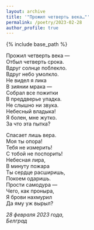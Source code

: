 ```yaml
---
layout: archive
title: '"Прожил четверть века…"'
permalink: /poetry/2023-02-28
author_profile: true
---
```


{% include base_path %}

Прожил четверть века — <br>
Отбыл четверть срока. <br>
Вдруг солнце поблекло. <br>
Вдруг небо умолкло. <br>
Не видел я лика <br>
В зиянии мрака — <br>
Собрал все пожитки <br>
В преддверье упадка. <br>
Не слышно ни звука. <br>
Небесный владыка! <br>
Я болен, мне жутко. <br>
За что эта пытка? <br>

Спасает лишь вера. <br>
Моя ты опора! <br>
Тебя не измерить! <br>
С тобой не поспорить! <br>
Небесная лира, <br>
В минуту пожара <br>
Ты сердце расширишь, <br>
Покоем одаришь. <br>
Прости самодура — <br>
Чего, как проныра, <br>
Я брови нахмурил <br>
Да яму уж вырыл? <br>

<i>28 февраля 2023 года,</i> <br>
<i>Белград</i>